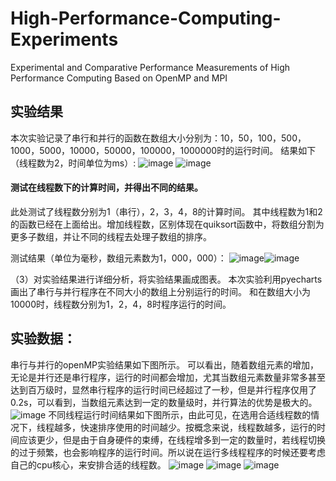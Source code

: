 # High-Performance-Computing-Experiments
Experimental and Comparative Performance Measurements of High Performance Computing Based on OpenMP and MPI
## 实验结果
本次实验记录了串行和并行的函数在数组大小分别为：10，50，100，500，1000，5000，10000，50000，100000，1000000时的运行时间。
结果如下（线程数为2，时间单位为ms）:
![image](https://user-images.githubusercontent.com/54580404/143666161-096e9965-1dd2-4da7-9d93-4922d842d9b7.png)
![image](https://user-images.githubusercontent.com/54580404/143666208-7ae6f6ef-208b-4794-abb3-9ce5f12d9f97.png)

#### 测试在线程数下的计算时间，并得出不同的结果。 

此处测试了线程数分别为1（串行），2，3，4，8的计算时间。
其中线程数为1和2的函数已经在上面给出。增加线程数，区别体现在quiksort函数中，将数组分割为更多子数组，并让不同的线程去处理子数组的排序。

测试结果（单位为毫秒，数组元素数为1，000，000）：
![image](https://user-images.githubusercontent.com/54580404/143666176-8792d086-ad27-4f2d-a9b7-62d5cc8d812b.png)![image](https://user-images.githubusercontent.com/54580404/143666216-f9571953-ace1-4bcb-a033-fc2646b6c3fc.png)

（3）对实验结果进行详细分析，将实验结果画成图表。 
本次实验利用pyecharts画出了串行与并行程序在不同大小的数组上分别运行的时间。
和在数组大小为10000时，线程数分别为1，2，4，8时程序运行的时间。

## 实验数据：
串行与并行的openMP实验结果如下图所示。
可以看出，随着数组元素的增加，无论是并行还是串行程序，运行的时间都会增加，尤其当数组元素数量非常多甚至达到百万级时，显然串行程序的运行时间已经超过了一秒，但是并行程序仅用了0.2s，可以看到，当数组元素达到一定的数量级时，并行算法的优势是极大的。
![image](https://user-images.githubusercontent.com/54580404/143666183-308cb914-58ea-4087-a101-c8789bde82cf.png)
不同线程运行时间结果如下图所示，由此可见，在选用合适线程数的情况下，线程越多，快速排序使用的时间越少。按概念来说，线程数越多，运行的时间应该更少，但是由于自身硬件的束缚，在线程增多到一定的数量时，若线程切换的过于频繁，也会影响程序的运行时间。所以说在运行多线程程序的时候还要考虑自己的cpu核心，来安排合适的线程数。
![image](https://user-images.githubusercontent.com/54580404/143666190-1e18edfd-d776-449a-bbf8-608aee724786.png)
![image](https://user-images.githubusercontent.com/54580404/143666219-c2dd54e1-0d26-40d5-a72d-8fe2cf1edc5d.png)
![image](https://user-images.githubusercontent.com/54580404/143666223-6eaf769b-0186-4eab-8471-f89647aa0ebb.png)
